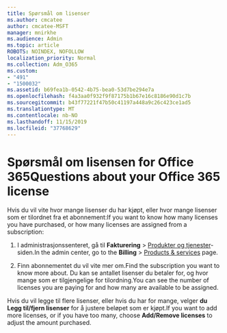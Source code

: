 ```yaml
---
title: Spørsmål om lisenser
ms.author: cmcatee
author: cmcatee-MSFT
manager: mnirkhe
ms.audience: Admin
ms.topic: article
ROBOTS: NOINDEX, NOFOLLOW
localization_priority: Normal
ms.collection: Adm_O365
ms.custom:
- "491"
- "1500032"
ms.assetid: b69fea1b-0542-4b75-bea0-53d7be294e7a
ms.openlocfilehash: f4a3aa0f932f9f87175b1b67e16c8186e90d1c7b
ms.sourcegitcommit: b43f77221f47b50c41197a448a9c26c423ce1ad5
ms.translationtype: MT
ms.contentlocale: nb-NO
ms.lasthandoff: 11/15/2019
ms.locfileid: "37768629"
---
```

# <a name="questions-about-your-office-365-license"></a><span data-ttu-id="e0c97-102">Spørsmål om lisensen for Office 365</span><span class="sxs-lookup"><span data-stu-id="e0c97-102">Questions about your Office 365 license</span></span>

<span data-ttu-id="e0c97-103">Hvis du vil vite hvor mange lisenser du har kjøpt, eller hvor mange lisenser som er tilordnet fra et abonnement:</span><span class="sxs-lookup"><span data-stu-id="e0c97-103">If you want to know how many licenses you have purchased, or how many licenses are assigned from a subscription:</span></span>
  
1. <span data-ttu-id="e0c97-104">I administrasjonssenteret, gå til **Fakturering** \> [Produkter og tjenester](https://go.microsoft.com/fwlink/p/?linkid=842054)-siden.</span><span class="sxs-lookup"><span data-stu-id="e0c97-104">In the admin center, go to the **Billing** \> [Products & services](https://go.microsoft.com/fwlink/p/?linkid=842054) page.</span></span>

2. <span data-ttu-id="e0c97-105">Finn abonnementet du vil vite mer om.</span><span class="sxs-lookup"><span data-stu-id="e0c97-105">Find the subscription you want to know more about.</span></span> <span data-ttu-id="e0c97-106">Du kan se antallet lisenser du betaler for, og hvor mange som er tilgjengelige for tilordning.</span><span class="sxs-lookup"><span data-stu-id="e0c97-106">You can see the number of licenses you are paying for and how many are available to be assigned.</span></span>

<span data-ttu-id="e0c97-107">Hvis du vil legge til flere lisenser, eller hvis du har for mange, velger **du Legg til/fjern lisenser** for å justere beløpet som er kjøpt.</span><span class="sxs-lookup"><span data-stu-id="e0c97-107">If you want to add more licenses, or if you have too many, choose **Add/Remove licenses** to adjust the amount purchased.</span></span>